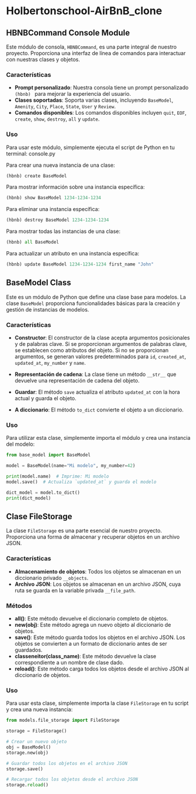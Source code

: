 # Holbertonschool-AirBnB_clone

## HBNBCommand Console Module

Este módulo de consola, `HBNBCommand`, es una parte integral de nuestro proyecto. Proporciona una interfaz de línea de comandos para interactuar con nuestras clases y objetos.

### Características

- **Prompt personalizado**: Nuestra consola tiene un prompt personalizado `(hbnb) ` para mejorar la experiencia del usuario.
- **Clases soportadas**: Soporta varias clases, incluyendo `BaseModel`, `Amenity`, `City`, `Place`, `State`, `User` y `Review`.
- **Comandos disponibles**: Los comandos disponibles incluyen `quit`, `EOF`, `create`, `show`, `destroy`, `all` y `update`.

### Uso

Para usar este módulo, simplemente ejecuta el script de Python en tu terminal:
console.py

Para crear una nueva instancia de una clase:
```python
(hbnb) create BaseModel
```
Para mostrar información sobre una instancia específica:
```python
(hbnb) show BaseModel 1234-1234-1234
```
Para eliminar una instancia específica:
```python
(hbnb) destroy BaseModel 1234-1234-1234
```
Para mostrar todas las instancias de una clase:
```python
(hbnb) all BaseModel
```
Para actualizar un atributo en una instancia específica:
```python
(hbnb) update BaseModel 1234-1234-1234 first_name "John"
```

## BaseModel Class

Este es un módulo de Python que define una clase base para modelos. La clase `BaseModel` proporciona funcionalidades básicas para la creación y gestión de instancias de modelos.

### Características

- **Constructor**: El constructor de la clase acepta argumentos posicionales y de palabras clave. Si se proporcionan argumentos de palabras clave, se establecen como atributos del objeto. Si no se proporcionan argumentos, se generan valores predeterminados para `id`, `created_at`, `updated_at`, `my_number` y `name`.

- **Representación de cadena**: La clase tiene un método `__str__` que devuelve una representación de cadena del objeto.

- **Guardar**: El método `save` actualiza el atributo `updated_at` con la hora actual y guarda el objeto.

- **A diccionario**: El método `to_dict` convierte el objeto a un diccionario.

### Uso

Para utilizar esta clase, simplemente importa el módulo y crea una instancia del modelo:

```python
from base_model import BaseModel

model = BaseModel(name="Mi modelo", my_number=42)

print(model.name)  # Imprime: Mi modelo
model.save()  # Actualiza `updated_at` y guarda el modelo

dict_model = model.to_dict()
print(dict_model)
```

## Clase FileStorage

La clase `FileStorage` es una parte esencial de nuestro proyecto. Proporciona una forma de almacenar y recuperar objetos en un archivo JSON.

### Características

- **Almacenamiento de objetos**: Todos los objetos se almacenan en un diccionario privado `__objects`.
- **Archivo JSON**: Los objetos se almacenan en un archivo JSON, cuya ruta se guarda en la variable privada `__file_path`.

### Métodos

- **all()**: Este método devuelve el diccionario completo de objetos.
- **new(obj)**: Este método agrega un nuevo objeto al diccionario de objetos.
- **save()**: Este método guarda todos los objetos en el archivo JSON. Los objetos se convierten a un formato de diccionario antes de ser guardados.
- **classeneitor(class_name)**: Este método devuelve la clase correspondiente a un nombre de clase dado.
- **reload()**: Este método carga todos los objetos desde el archivo JSON al diccionario de objetos.

### Uso

Para usar esta clase, simplemente importa la clase `FileStorage` en tu script y crea una nueva instancia:

```python
from models.file_storage import FileStorage

storage = FileStorage()

# Crear un nuevo objeto
obj = BaseModel()
storage.new(obj)

# Guardar todos los objetos en el archivo JSON
storage.save()

# Recargar todos los objetos desde el archivo JSON
storage.reload()
